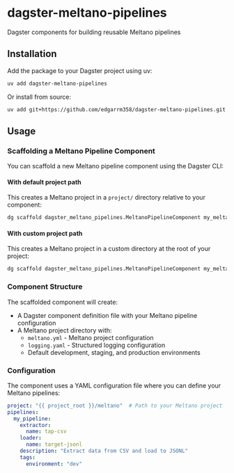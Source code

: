# dagster-meltano-pipelines

Dagster components for building reusable Meltano pipelines

## Installation

Add the package to your Dagster project using uv:

```bash
uv add dagster-meltano-pipelines
```

Or install from source:

```bash
uv add git+https://github.com/edgarrm358/dagster-meltano-pipelines.git
```

## Usage

### Scaffolding a Meltano Pipeline Component

You can scaffold a new Meltano pipeline component using the Dagster CLI:

#### With default project path

This creates a Meltano project in a `project/` directory relative to your component:

```bash
dg scaffold dagster_meltano_pipelines.MeltanoPipelineComponent my_meltano_pipelines
```

#### With custom project path

This creates a Meltano project in a custom directory at the root of your project:

```bash
dg scaffold dagster_meltano_pipelines.MeltanoPipelineComponent my_meltano_pipelines --project-path meltano
```

### Component Structure

The scaffolded component will create:

- A Dagster component definition file with your Meltano pipeline configuration
- A Meltano project directory with:
  - `meltano.yml` - Meltano project configuration
  - `logging.yaml` - Structured logging configuration
  - Default development, staging, and production environments

### Configuration

The component uses a YAML configuration file where you can define your Meltano pipelines:

```yaml
project: "{{ project_root }}/meltano"  # Path to your Meltano project
pipelines:
  my_pipeline:
    extractor:
      name: tap-csv
    loader:
      name: target-jsonl
    description: "Extract data from CSV and load to JSONL"
    tags:
      environment: "dev"
```
